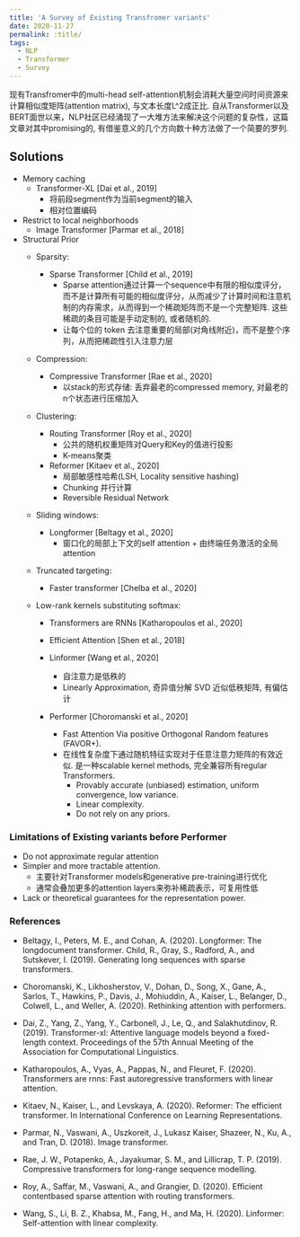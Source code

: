 ```yaml
---
title: 'A Survey of Existing Transfromer variants'
date: 2020-11-27
permalink: :title/
tags:
  - NLP 
  - Transformer 
  - Survey
---
```

现有Transfromer中的multi-head self-attention机制会消耗大量空间时间资源来计算相似度矩阵(attention matrix), 与文本长度L^2成正比. 自从Transformer以及BERT面世以来，NLP社区已经涌现了一大堆方法来解决这个问题的复杂性，这篇文章对其中promising的, 有借鉴意义的几个方向数十种方法做了一个简要的罗列.

## Solutions
* Memory caching
  * Transformer-XL [Dai et al., 2019] 
    * 将前段segment作为当前segment的输入
    * 相对位置编码
* Restrict to local neighborhoods
  * Image Transformer [Parmar et al., 2018]
* Structural Prior 
  * Sparsity: 
    * Sparse Transformer [Child et al., 2019]
      * Sparse attention通过计算一个sequence中有限的相似度评分，而不是计算所有可能的相似度评分，从而减少了计算时间和注意机制的内存需求，从而得到一个稀疏矩阵而不是一个完整矩阵. 这些稀疏的条目可能是手动定制的, 或者随机的.
      * 让每个位的 token 去注意重要的局部(对角线附近)，而不是整个序列，从而把稀疏性引入注意力层

    
  * Compression: 
    * Compressive Transformer [Rae et al., 2020]
      * 以stack的形式存储: 丢弃最老的compressed memory, 对最老的n个状态进行压缩加入
    
  * Clustering: 
    * Routing Transformer [Roy et al., 2020]
      * 公共的随机权重矩阵对Query和Key的值进行投影
      * K-means聚类
    * Reformer [Kitaev et al., 2020]
      * 局部敏感性哈希(LSH, Locality sensitive hashing)
      * Chunking 并行计算
      * Reversible Residual Network
    
  * Sliding windows: 
    * Longformer [Beltagy et al., 2020]
      * 窗口化的局部上下文的self attention + 由终端任务激活的全局attention

  * Truncated targeting: 
    * Faster transformer [Chelba et al., 2020]
    
  * Low-rank kernels substituting softmax: 
    * Transformers are RNNs [Katharopoulos et al., 2020]
    * Efficient Attention [Shen et al., 2018]
    
    * Linformer [Wang et al., 2020]
      * 自注意力是低秩的
      * Linearly Approximation, 奇异值分解 SVD 近似低秩矩阵, 有偏估计
    * Performer [Choromanski et al., 2020]
        * Fast Attention Via positive Orthogonal Random features (FAVOR+).
        * 在线性复杂度下通过随机特征实现对于任意注意力矩阵的有效近似. 是一种scalable kernel methods, 完全兼容所有regular Transformers.
            * Provably accurate (unbiased) estimation, uniform convergence, low variance.
            * Linear complexity.
            * Do not rely on any priors.

### Limitations of Existing variants before Performer

* Do not approximate regular attention
* Simpler and more tractable attention.
  * 主要针对Transformer models和generative pre-training进行优化
  * 通常会叠加更多的attention layers来弥补稀疏表示，可复用性低
* Lack or theoretical guarantees for the representation power.

### References

* Beltagy, I., Peters, M. E., and Cohan, A. (2020). Longformer: The longdocument transformer.
Child, R., Gray, S., Radford, A., and Sutskever, I. (2019). Generating long
sequences with sparse transformers.

* Choromanski, K., Likhosherstov, V., Dohan, D., Song, X., Gane, A., Sarlos, T.,
Hawkins, P., Davis, J., Mohiuddin, A., Kaiser, L., Belanger, D., Colwell, L.,
and Weller, A. (2020). Rethinking attention with performers.

* Dai, Z., Yang, Z., Yang, Y., Carbonell, J., Le, Q., and Salakhutdinov, R. (2019).
Transformer-xl: Attentive language models beyond a fixed-length context.
Proceedings of the 57th Annual Meeting of the Association for Computational
Linguistics.

* Katharopoulos, A., Vyas, A., Pappas, N., and Fleuret, F. (2020). Transformers
are rnns: Fast autoregressive transformers with linear attention.

* Kitaev, N., Kaiser, L., and Levskaya, A. (2020). Reformer: The efficient transformer. In International Conference on Learning Representations.

* Parmar, N., Vaswani, A., Uszkoreit, J., Lukasz Kaiser, Shazeer, N., Ku, A., and
Tran, D. (2018). Image transformer.

* Rae, J. W., Potapenko, A., Jayakumar, S. M., and Lillicrap, T. P. (2019).
Compressive transformers for long-range sequence modelling.

* Roy, A., Saffar, M., Vaswani, A., and Grangier, D. (2020). Efficient contentbased sparse attention with routing transformers.

* Wang, S., Li, B. Z., Khabsa, M., Fang, H., and Ma, H. (2020). Linformer:
Self-attention with linear complexity.
